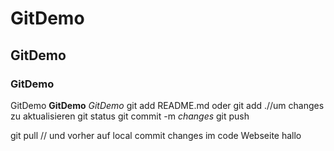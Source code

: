 # GitDemo
## GitDemo
### GitDemo
GitDemo
**GitDemo**
*GitDemo*
git add README.md oder git add .//um changes zu aktualisieren
git status
git commit -m *changes*
git push

git pull // und vorher auf local commit changes im code Webseite
hallo
